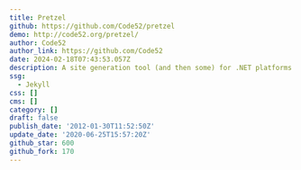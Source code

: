 ```yaml
---
title: Pretzel
github: https://github.com/Code52/pretzel
demo: http://code52.org/pretzel/
author: Code52
author_link: https://github.com/Code52
date: 2024-02-18T07:43:53.057Z
description: A site generation tool (and then some) for .NET platforms
ssg:
  - Jekyll
css: []
cms: []
category: []
draft: false
publish_date: '2012-01-30T11:52:50Z'
update_date: '2020-06-25T15:57:20Z'
github_star: 600
github_fork: 170
---
```

